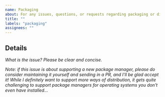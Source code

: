 ```yaml
---
name: Packaging
about: For any issues, questions, or requests regarding packaging or distribution.
title: ""
labels: "packaging"
assignees: ""
---
```


## Details

_What is the issue? Please be clear and concise._

_Note: if this issue is about supporting a new package manager, please do consider maintaining it yourself and sending in a PR, and I'll be glad accept it! While I definitely want to support more ways of distribution, it gets quite challenging to support package managers for operating systems you don't even have installed..._
